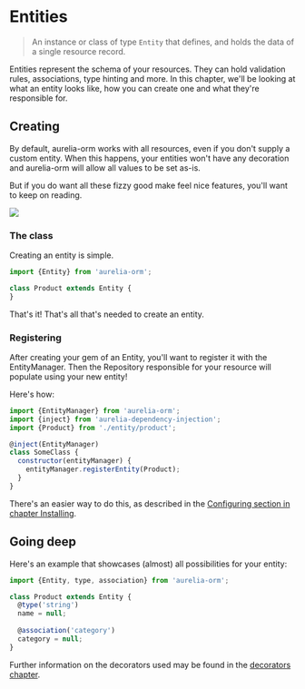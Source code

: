 # Entities

> An instance or class of type `Entity` that defines, and holds the data of a single resource record.

Entities represent the schema of your resources. They can hold validation rules, associations, type hinting and more. In this chapter, we'll be looking at what an entity looks like, how you can create one and what they're responsible for.

## Creating

By default, aurelia-orm works with all resources, even if you don't supply a custom entity. When this happens, your entities won't have any decoration and aurelia-orm will allow all values to be set as-is.

But if you do want all these fizzy good make feel nice features, you'll want to keep on reading.

![](http://media.tumblr.com/tumblr_m8vsn5EwG61r1c47w.gif)

### The class

Creating an entity is simple.

```js
import {Entity} from 'aurelia-orm';

class Product extends Entity {
}
```

That's it! That's all that's needed to create an entity.

### Registering

After creating your gem of an Entity, you'll want to register it with the EntityManager.
Then the Repository responsible for your resource will populate using your new entity!

Here's how:

```js
import {EntityManager} from 'aurelia-orm';
import {inject} from 'aurelia-dependency-injection';
import {Product} from './entity/product';

@inject(EntityManager)
class SomeClass {
  constructor(entityManager) {
    entityManager.registerEntity(Product);
  }
}
```

There's an easier way to do this, as described in the [Configuring section in chapter Installing](installing.html#configuring).

## Going deep

Here's an example that showcases (almost) all possibilities for your entity:

```js
import {Entity, type, association} from 'aurelia-orm';

class Product extends Entity {
  @type('string')
  name = null;
  
  @association('category')
  category = null;
}
```

Further information on the decorators used may be found in the [decorators chapter](decorators.html).
